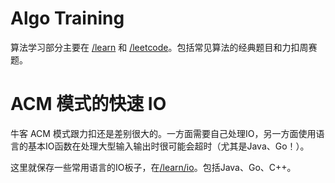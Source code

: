 # Algo Training

算法学习部分主要在 [/learn](/learn/) 和 [/leetcode](/leetcode/)。包括常见算法的经典题目和力扣周赛题。

# ACM 模式的快速 IO

牛客 ACM 模式跟力扣还是差别很大的。一方面需要自己处理IO，另一方面使用语言的基本IO函数在处理大型输入输出时很可能会超时（尤其是Java、Go！）。

这里就保存一些常用语言的IO板子，在[/learn/io](/leetcode/io)。包括Java、Go、C++。

